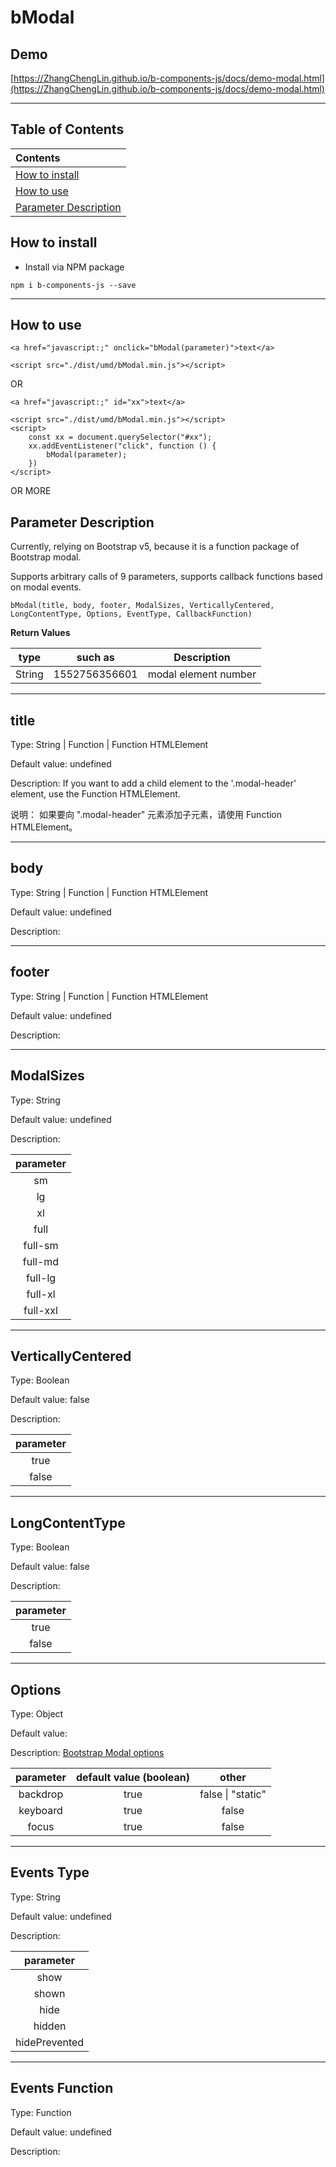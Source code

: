 # bModal

## Demo

[https://ZhangChengLin.github.io/b-components-js/docs/demo-modal.html](https://ZhangChengLin.github.io/b-components-js/docs/demo-modal.html)


---

## Table of Contents

| Contents                                        |
|:------------------------------------------------|
| [How to install](#how-to-install)               |
| [How to use](#how-to-use)                       |
| [Parameter Description](#parameter-description) |

## How to install

- Install via NPM package

```
npm i b-components-js --save
```

---

## How to use

```
<a href="javascript:;" onclick="bModal(parameter)">text</a>

<script src="./dist/umd/bModal.min.js"></script>
```

OR

```
<a href="javascript:;" id="xx">text</a>

<script src="./dist/umd/bModal.min.js"></script>
<script>
    const xx = document.querySelector("#xx");
    xx.addEventListener("click", function () {
        bModal(parameter);
    })
</script>
```

OR MORE

## Parameter Description

Currently, relying on Bootstrap v5, because it is a function package of Bootstrap modal.

Supports arbitrary calls of 9 parameters, supports callback functions based on modal events.

```
bModal(title, body, footer, ModalSizes, VerticallyCentered, LongContentType, Options, EventType, CallbackFunction)
```

**Return Values**

|  type  |    such as    |     Description      |
|:------:|:-------------:|:--------------------:|
| String | 1552756356601 | modal element number |

---

**title**
-

Type: String \| Function \| Function HTMLElement

Default value: undefined

Description: If you want to add a child element to the '.modal-header' element, use the Function HTMLElement.

说明： 如果要向 ".modal-header" 元素添加子元素，请使用 Function HTMLElement。

---

**body**
-

Type: String \| Function \| Function HTMLElement

Default value: undefined

Description:

---

**footer**
-

Type: String \| Function \| Function HTMLElement

Default value: undefined

Description:

---

**ModalSizes**
-

Type: String

Default value: undefined

Description:

| parameter |
|:---------:|
|    sm     |
|    lg     |
|    xl     |
|   full    |
|  full-sm  |
|  full-md  |
|  full-lg  |
|  full-xl  |
| full-xxl  |

---

**VerticallyCentered**
-

Type: Boolean

Default value: false

Description:

| parameter |
|:---------:|
|   true    |
|   false   |

---

**LongContentType**
-

Type: Boolean

Default value: false

Description:

| parameter |
|:---------:|
|   true    |
|   false   |

---

**Options**
-

Type: Object

Default value:

Description: <a href="https://getbootstrap.com/docs/4.3/components/modal/#options" target="_blank">Bootstrap Modal
options</a>

| parameter | default value (boolean) |         other         |
|:---------:|:-----------------------:|:---------------------:|
| backdrop  |          true           | false &#124; "static" |
| keyboard  |          true           |         false         |
|   focus   |          true           |         false         |

---

**Events Type**
-

Type: String

Default value: undefined

Description:

|   parameter   |
|:-------------:|
|     show      |
|     shown     |
|     hide      |
|    hidden     |
| hidePrevented |

---

**Events Function**
-

Type: Function

Default value: undefined

Description:

